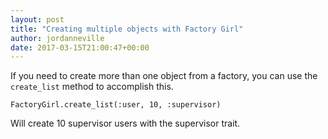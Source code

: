 ```yaml
---
layout: post
title: "Creating multiple objects with Factory Girl"
author: jordanneville
date: 2017-03-15T21:00:47+00:00
---
```


If you need to create more than one object from a factory, you can use the `create_list` method to accomplish this.

`
FactoryGirl.create_list(:user, 10, :supervisor)
`

Will create 10 supervisor users with the supervisor trait.
